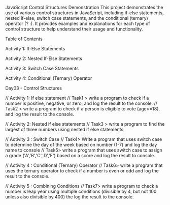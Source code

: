 JavaScript Control Structures Demonstration
This project demonstrates the use of various control structures in JavaScript, including if-else statements, nested if-else, switch case statements, and the conditional (ternary) operator (? :). It provides examples and explanations for each type of control structure to help understand their usage and functionality.

Table of Contents

Activity 1: If-Else Statements

Activity 2: Nested If-Else Statements

Activity 3: Switch Case Statements

Activity 4: Conditional (Ternary) Operator


Day03 - Control Structures

// Activity 1: If else statement
// Task1 > write a program to check if a number is positive, negative, or zero, and log the result to the console.
// Task2 > write a program to check if a person is eligible to vote (age>=18), and log the result to the console.

// Activity 2: Nested if else statements
// Task3 > write a program to find the largest of three numbers using nested if else statements

// Activity 3 : Switch Case
// Task4> Write a program that uses switch case to determine the day of the week based on number (1-7) and log the day name to console
// Task5> write a program that uses switch case to assign a grade ('A','B','C','D','F') based on a score and log the result to console.

// Activity 4 : Conditional (Ternary) Operator
// Task6> write a program that uses the ternary operator to check if a number is even or odd and log the result to the console.

// Activity 5 : Combining Conditions
// Task7> write a program to check a number is leap year using multiple conditions (divisible by 4, but not 100 unless also divisible by 400) the log the result to the console.